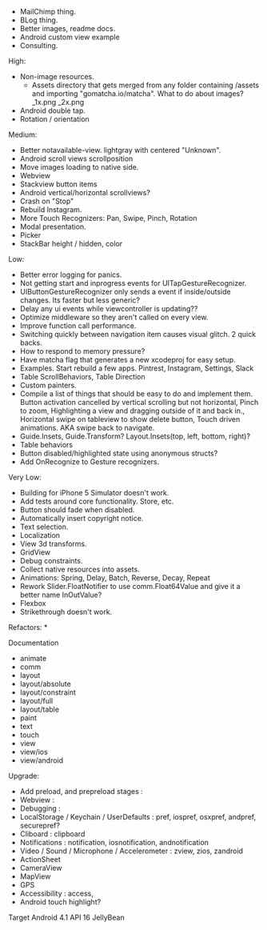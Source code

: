 * MailChimp thing.
* BLog thing.
* Better images, readme docs.
* Android custom view example
* Consulting.

High:
* Non-image resources.
    * Assets directory that gets merged from any folder containing /assets and importing "gomatcha.io/matcha". What to do about images? _1x.png _2x.png
* Android double tap.
* Rotation / orientation

Medium:
* Better notavailable-view. lightgray with centered "Unknown".
* Android scroll views scrollposition
* Move images loading to native side.
* Webview
* Stackview button items
* Android vertical/horizontal scrollviews?
* Crash on "Stop"
* Rebuild Instagram.
* More Touch Recognizers: Pan, Swipe, Pinch, Rotation
* Modal presentation.
* Picker
* StackBar height / hidden, color

Low:
* Better error logging for panics.
* Not getting start and inprogress events for UITapGestureRecognizer.
* UIButtonGestureRecognizer only sends a event if inside/outside changes. Its faster but less generic?
* Delay any ui events while viewcontroller is updating??
* Optimize middleware so they aren't called on every view.
* Improve function call performance.
* Switching quickly between navigation item causes visual glitch. 2 quick backs.
* How to respond to memory pressure?
* Have matcha flag that generates a new xcodeproj for easy setup.
* Examples. Start rebuild a few apps. Pintrest, Instagram, Settings, Slack
* Table ScrollBehaviors, Table Direction
* Custom painters.
* Compile a list of things that should be easy to do and implement them. Button activation cancelled by vertical scrolling but not horizontal, Pinch to zoom, Highlighting a view and dragging outside of it and back in., Horizontal swipe on tableview to show delete button, Touch driven animations. AKA swipe back to navigate.
* Guide.Insets, Guide.Transform? Layout.Insets(top, left, bottom, right)?
* Table behaviors
* Button disabled/highlighted state using anonymous structs?
* Add OnRecognize to Gesture recognizers.

Very Low:
* Building for iPhone 5 Simulator doesn't work.
* Add tests around core functionality. Store, etc.
* Button should fade when disabled.
* Automatically insert copyright notice.
* Text selection.
* Localization
* View 3d transforms.
* GridView
* Debug constraints.
* Collect native resources into assets.
* Animations: Spring, Delay, Batch, Reverse, Decay, Repeat
* Rework Slider.FloatNotifier to use comm.Float64Value and give it a better name InOutValue?
* Flexbox
* Strikethrough doesn't work.

Refactors:
* 

Documentation
* animate
* comm
* layout
* layout/absolute
* layout/constraint
* layout/full
* layout/table
* paint
* text
* touch
* view
* view/ios
* view/android

Upgrade:
* Add preload, and prepreload stages :
* Webview : 
* Debugging : 
* LocalStorage / Keychain / UserDefaults : pref, iospref, osxpref, andpref, securepref?
* Cliboard : clipboard
* Notifications : notification, iosnotification, andnotification
* Video / Sound / Microphone / Accelerometer : zview, zios, zandroid
* ActionSheet
* CameraView
* MapView
* GPS
* Accessibility : access, 
* Android touch highlight?

Target Android 4.1 API 16 JellyBean